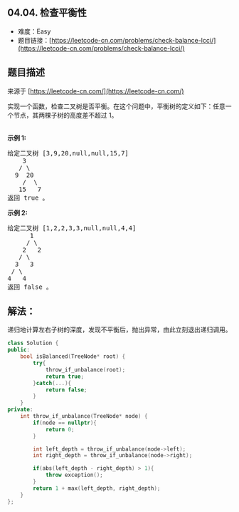 ##  04.04. 检查平衡性

- 难度：Easy
- 题目链接：[https://leetcode-cn.com/problems/check-balance-lcci/](https://leetcode-cn.com/problems/check-balance-lcci/)


## 题目描述

来源于 [https://leetcode-cn.com/](https://leetcode-cn.com/)

<p>实现一个函数，检查二叉树是否平衡。在这个问题中，平衡树的定义如下：任意一个节点，其两棵子树的高度差不超过 1。</p><br><strong>示例 1:</strong><pre>给定二叉树 [3,9,20,null,null,15,7]<br>    3<br>   / &#92<br>  9  20<br>    /  &#92<br>   15   7<br>返回 true 。</pre><strong>示例 2:</strong><br><pre>给定二叉树 [1,2,2,3,3,null,null,4,4]<br>      1<br>     / &#92<br>    2   2<br>   / &#92<br>  3   3<br> / &#92<br>4   4<br>返回 false 。</pre>

## 解法：

递归地计算左右子树的深度，发现不平衡后，抛出异常，由此立刻退出递归调用。

```c++
class Solution {
public:
    bool isBalanced(TreeNode* root) {
        try{
            throw_if_unbalance(root);
            return true;
        }catch(...){
            return false;
        }
    }
private:
    int throw_if_unbalance(TreeNode* node) {
        if(node == nullptr){
            return 0;
        }

        int left_depth = throw_if_unbalance(node->left);
        int right_depth = throw_if_unbalance(node->right);

        if(abs(left_depth - right_depth) > 1){
            throw exception();
        }
        return 1 + max(left_depth, right_depth);
    }
};
```